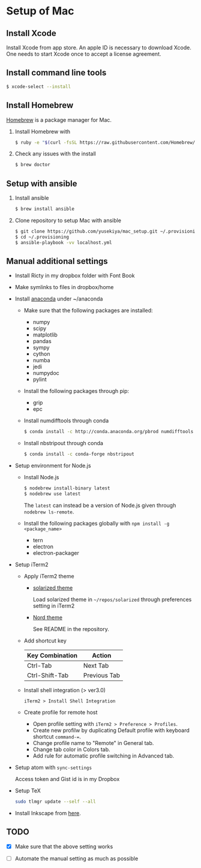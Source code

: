 # Setup of Mac

## Install Xcode

Install Xcode from app store.
An apple ID is necessary to download Xcode.
One needs to start Xcode once to accept a license agreement.


## Install command line tools

``` bash
$ xcode-select --install
```


## Install Homebrew

[Homebrew][1] is a package manager for Mac.

1. Install Homebrew with

   ``` bash
   $ ruby -e "$(curl -fsSL https://raw.githubusercontent.com/Homebrew/install/master/install)"
   ```

2. Check any issues with the install

   ``` bash
   $ brew doctor
   ```

## Setup with ansible

1. Install ansible

   ``` bash
   $ brew install ansible
   ```

2. Clone repository to setup Mac with ansible

   ``` bash
   $ git clone https://github.com/yusekiya/mac_setup.git ~/.provisioning
   $ cd ~/.provisioning
   $ ansible-playbook -vv localhost.yml
   ```


## Manual additional settings

- Install Ricty in my dropbox folder with Font Book
- Make symlinks to files in dropbox/home
- Install [anaconda][2] under ~/anaconda

  - Make sure that the following packages are installed:

    - numpy
    - scipy
    - matplotlib
    - pandas
    - sympy
    - cython
    - numba
    - jedi
    - numpydoc
    - pylint

  - Install the following packages through pip:

    - grip
    - epc

  - Install numdifftools through conda

    ``` bash
    $ conda install -c http://conda.anaconda.org/pbrod numdifftools
    ```

  - Install nbstripout through conda

    ``` bash
    $ conda install -c conda-forge nbstripout
    ```

- Setup environment for Node.js

  - Install Node.js

    ```bash
    $ nodebrew install-binary latest
    $ nodebrew use latest
    ```

    The `latest` can instead be a version of Node.js given through `nodebrew ls-remote`.

  - Install the following packages globally with `npm install -g <package_name>`

    - tern
    - electron
    - electron-packager


- Setup iTerm2

  - Apply iTerm2 theme

    - [solarized theme][3]

      Load solarized theme in `~/repos/solarized` through preferences setting in iTerm2

    - [Nord theme][5] 

      See README in the repository.

  - Add shortcut key

    | Key Combination  | Action           |
    |------------------|------------------|
    | Ctrl-Tab         | Next Tab         |
    | Ctrl-Shift-Tab   | Previous Tab     |


  - Install shell integration (> ver3.0)

    `iTerm2 > Install Shell Integration`

  - Create profile for remote host

    - Open profile setting with `iTerm2 > Preference > Profiles`.
    - Create new profilw by duplicating Default profile with keyboard shortcut `command-=`.
    - Change profile name to "Remote" in General tab.
    - Change tab color in Colors tab.
    - Add rule for automatic profile switching in Advanced tab.


- Setup atom with `sync-settings`

  Access token and Gist id is in my Dropbox

- Setup TeX

  ```bash
  sudo tlmgr update --self --all
  ```

- Install Inkscape from [here][4].

## TODO

- [x] Make sure that the above setting works
- [ ] Automate the manual setting as much as possible


[1]: http://brew.sh/
[2]: https://www.continuum.io/downloads
[3]: https://github.com/altercation/solarized
[4]: https://github.com/caskformula/homebrew-caskformula
[5]: https://github.com/arcticicestudio/nord-iterm2

